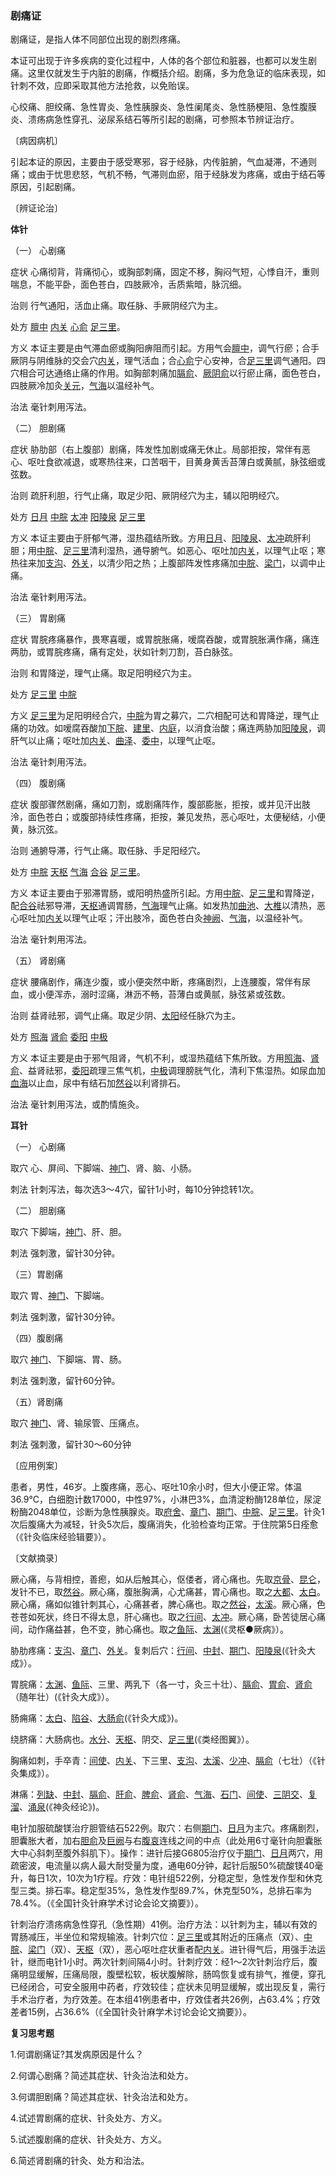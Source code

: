 ### 剧痛证

剧痛证，是指人体不同部位出现的剧烈疼痛。

本证可出现于许多疾病的变化过程中，人体的各个部位和脏器，也都可以发生剧痛。这里仅就发生于内脏的剧痛，作概括介绍。剧痛，多为危急证的临床表现，如针刺不效，应即采取其他方法抢救，以免贻误。

心绞痛、胆绞痛、急性胃炎、急性胰腺炎、急性阑尾炎、急性肠梗阻、急性腹膜炎、溃疡病急性穿孔、泌尿系结石等所引起的剧痛，可参照本节辨证治疗。

〔病因病机〕

引起本证的原因，主要由于感受寒邪，容于经脉，内传脏腑，气血凝滞，不通则痛；或由于忧思悲怒，气机不畅，气滞则血瘀，阻于经脉发为疼痛，或由于结石等原因，引起剧痛。

〔辨证论治〕

 **体针**

（一） 心剧痛

症状  心痛彻背，背痛彻心，或胸部刺痛，固定不移，胸闷气短，心悸自汗，重则喘息，不能平卧，面色苍白，四肢厥冷，舌质紫暗，脉沉细。

治则  行气通阳，活血止痛。取任脉、手厥阴经穴为主。

处方  [膻中](https://www.gmzyjc.com/read/zjs/zjs3.2.1-0.1.1.3.16.md)  [内关](https://www.gmzyjc.com/read/zjs/zjs3.1.9-12-0.0.1.3.6.md)  [心俞](https://www.gmzyjc.com/read/zjs/zjs3.1.7-8-0.0.1.3.15.md)  [足三里](https://www.gmzyjc.com/read/zjs/zjs3.1.1-3-0.1.3.3.36.md)。

方义  本证主要是由气滞血瘀或胸阳痹阻而引起。方用气会[膻中](https://www.gmzyjc.com/read/zjs/zjs3.2.1-0.1.1.3.16.md)，调气行瘀；合手厥阴与阴维脉的交会穴[内关](https://www.gmzyjc.com/read/zjs/zjs3.1.9-12-0.0.1.3.6.md)，理气活血；合[心俞](https://www.gmzyjc.com/read/zjs/zjs3.1.7-8-0.0.1.3.15.md)宁心安神，合[足三里](https://www.gmzyjc.com/read/zjs/zjs3.1.1-3-0.1.3.3.36.md)调气通阳。四穴相合可达通络止痛的作用。如胸部刺痛加[膈俞](https://www.gmzyjc.com/read/zjs/zjs3.1.7-8-0.0.1.3.17.md)、[厥阴俞](https://www.gmzyjc.com/read/zjs/zjs3.1.7-8-0.0.1.3.14.md)以行瘀止痛，面色苍白，四肢厥冷加灸[关元](https://www.gmzyjc.com/read/zjs/zjs3.2.1-0.1.1.3.4.md)，[气海](https://www.gmzyjc.com/read/zjs/zjs3.2.1-0.1.1.3.6.md)以温经补气。

治法  毫针刺用泻法。

（二） 胆剧痛

症状  胁肋部（右上腹部）剧痛，阵发性加剧或痛无休止。局部拒按，常伴有恶心、呕吐食欲减退，或寒热往来，口苦咽干，目黄身黄舌苔薄白或黄腻，脉弦细或弦数。

治则  疏肝利胆，行气止痛，取足少阳、厥阴经穴为主，辅以阳明经穴。

处方  [日月](https://www.gmzyjc.com/read/zjs/zjs3.1.9-12-0.0.3.3.24.md)  [中脘](https://www.gmzyjc.com/read/zjs/zjs3.2.1-0.1.1.3.11.md)  [太冲](https://www.gmzyjc.com/read/zjs/zjs3.1.9-12-0.0.4.3.3.md)  [阳陵泉](https://www.gmzyjc.com/read/zjs/zjs3.1.9-12-0.0.3.3.34.md)  [足三里](https://www.gmzyjc.com/read/zjs/zjs3.1.1-3-0.1.3.3.36.md)

方义  本证主要由于肝郁气滞，湿热蕴结所致。方用[日月](https://www.gmzyjc.com/read/zjs/zjs3.1.9-12-0.0.3.3.24.md)、[阳陵泉](https://www.gmzyjc.com/read/zjs/zjs3.1.9-12-0.0.3.3.34.md)、[太冲](https://www.gmzyjc.com/read/zjs/zjs3.1.9-12-0.0.4.3.3.md)疏肝利胆；用[中脘](https://www.gmzyjc.com/read/zjs/zjs3.2.1-0.1.1.3.11.md)、[足三里](https://www.gmzyjc.com/read/zjs/zjs3.1.1-3-0.1.3.3.36.md)清利湿热，通导腑气。如恶心、呕吐加[内关](https://www.gmzyjc.com/read/zjs/zjs3.1.9-12-0.0.1.3.6.md)，以理气止呕；寒热往来加[支沟](https://www.gmzyjc.com/read/zjs/zjs3.1.9-12-0.0.2.3.6.md)、[外关](https://www.gmzyjc.com/read/zjs/zjs3.1.9-12-0.0.2.3.5.md)，以清少阳之热；上腹部阵发性疼痛加[中脘](https://www.gmzyjc.com/read/zjs/zjs3.2.1-0.1.1.3.11.md)、[梁门](https://www.gmzyjc.com/read/zjs/zjs3.1.1-3-0.1.3.3.21.md)，以调中止痛。

治法  毫针剌用泻法。

（三） 胃剧痛

症状  胃脘疼痛暴作，畏寒喜暖，或胃脘胀痛，嗳腐吞酸，或胃脘胀满作痛，痛连两肋，或胃脘疼痛，痛有定处，状如针刺刀割，苔白脉弦。

治则  和胃降逆，理气止痛。取足阳明经穴为主。

处方  [足三里](https://www.gmzyjc.com/read/zjs/zjs3.1.1-3-0.1.3.3.36.md)  [中脘](https://www.gmzyjc.com/read/zjs/zjs3.2.1-0.1.1.3.11.md)

方义  [足三里](https://www.gmzyjc.com/read/zjs/zjs3.1.1-3-0.1.3.3.36.md)为足阳明经合穴，[中脘](https://www.gmzyjc.com/read/zjs/zjs3.2.1-0.1.1.3.11.md)为胃之募穴，二穴相配可达和胃降逆，理气止痛的功效。如嗳腐吞酸加[下脘](https://www.gmzyjc.com/read/zjs/zjs3.2.1-0.1.1.3.9.md)、[建里](https://www.gmzyjc.com/read/zjs/zjs3.2.1-0.1.1.3.10.md)、[内庭](https://www.gmzyjc.com/read/zjs/zjs3.1.1-3-0.1.3.3.44.md)，以消食治酸；痛连两胁加[阳陵泉](https://www.gmzyjc.com/read/zjs/zjs3.1.9-12-0.0.3.3.34.md)，调肝气以止痛；呕吐加[内关](https://www.gmzyjc.com/read/zjs/zjs3.1.9-12-0.0.1.3.6.md)、[曲泽](https://www.gmzyjc.com/read/zjs/zjs3.1.9-12-0.0.1.3.3.md)、[委中](https://www.gmzyjc.com/read/zjs/zjs3.1.7-8-0.0.1.3.40.md)，以理气止呕。

治法  毫针刺用泻法。

（四） 腹剧痛

症状  腹部骤然剧痛，痛如刀割，或剧痛阵作，腹部膨胀，拒按，或并见汗出肢泠，面色苍白；或腹部持续性疼痛，拒按，兼见发热，恶心呕吐，太便秘结，小便黄，脉沉弦。

治则  通腑导滞，行气止痛。取任脉、手足阳经穴。 

处方  [中脘](https://www.gmzyjc.com/read/zjs/zjs3.2.1-0.1.1.3.11.md)  [天枢](https://www.gmzyjc.com/read/zjs/zjs3.1.1-3-0.1.3.3.25.md)  [气海](https://www.gmzyjc.com/read/zjs/zjs3.2.1-0.1.1.3.6.md)  [合谷](https://www.gmzyjc.com/read/zjs/zjs3.1.1-3-0.1.2.3.4.md)  [足三里](https://www.gmzyjc.com/read/zjs/zjs3.1.1-3-0.1.3.3.36.md)。

方义  本证主要由于邪滞胃肠，或阳明热盛所引起。方用[中脘](https://www.gmzyjc.com/read/zjs/zjs3.2.1-0.1.1.3.11.md)、[足三里](https://www.gmzyjc.com/read/zjs/zjs3.1.1-3-0.1.3.3.36.md)和胃降逆，配[合谷](https://www.gmzyjc.com/read/zjs/zjs3.1.1-3-0.1.2.3.4.md)祛邪导滞，[天枢](https://www.gmzyjc.com/read/zjs/zjs3.1.1-3-0.1.3.3.25.md)通调胃肠，[气海](https://www.gmzyjc.com/read/zjs/zjs3.2.1-0.1.1.3.6.md)理气止痛。如发热加[曲池](https://www.gmzyjc.com/read/zjs/zjs3.1.1-3-0.1.2.3.11.md)、[大椎](https://www.gmzyjc.com/read/zjs/zjs3.2.2-0.0.1.3.14.md)以清热，恶心呕吐加[内关](https://www.gmzyjc.com/read/zjs/zjs3.1.9-12-0.0.1.3.6.md)以理气止呕；汗出肢冷，面色苍白灸[神阙](https://www.gmzyjc.com/read/zjs/zjs3.2.1-0.1.1.3.7.md)、[气海](https://www.gmzyjc.com/read/zjs/zjs3.2.1-0.1.1.3.6.md)，以温经补气。

治法  毫针刺用泻法。

（五） 肾剧痛

症状  腰痛剧作，痛连少腹，或小便突然中断，疼痛剧烈，上连腰腹，常伴有尿血，或小便浑赤，溺时涩痛，淋沥不畅，苔薄白或黄腻，脉弦紧或弦数。

治则  益肾祛邪，调气止痛。取足少阴、[太阳](https://www.gmzyjc.com/read/zjs/zjs3.4-0.1.1.4.0.md)经任脉穴为主。

处方  [照海](https://www.gmzyjc.com/read/zjs/zjs3.1.7-8-0.0.2.3.6.md)  [肾俞](https://www.gmzyjc.com/read/zjs/zjs3.1.7-8-0.0.1.3.23.md)  [委阳](https://www.gmzyjc.com/read/zjs/zjs3.1.7-8-0.0.1.3.39.md)  [中极](https://www.gmzyjc.com/read/zjs/zjs3.2.1-0.1.1.3.3.md)

方义  本证主要是由于邪气阻肾，气机不利，或湿热蕴结下焦所致。方用[照海](https://www.gmzyjc.com/read/zjs/zjs3.1.7-8-0.0.2.3.6.md)、[肾俞](https://www.gmzyjc.com/read/zjs/zjs3.1.7-8-0.0.1.3.23.md)、益肾祛邪，[委阳](https://www.gmzyjc.com/read/zjs/zjs3.1.7-8-0.0.1.3.39.md)疏理三焦气机，[中极](https://www.gmzyjc.com/read/zjs/zjs3.2.1-0.1.1.3.3.md)调理膀胱气化，清利下焦湿热。如尿血加[血海](https://www.gmzyjc.com/read/zjs/zjs3.1.4-6-0.0.1.3.10.md)以止血，尿中有结石加[然谷](https://www.gmzyjc.com/read/zjs/zjs3.1.7-8-0.0.2.3.2.md)以利肾排石。

治法  毫针刺用泻法，或酌情施灸。

**耳针**

（一） 心剧痛

取穴  心、屏间、下脚端、[神门](https://www.gmzyjc.com/read/zjs/zjs3.1.4-6-0.0.2.3.7.md)、肾、脑、小肠。

刺法  针刺泻法，每次选3〜4穴，留针1小时，每10分钟捻转1次。

（二） 胆剧痛

取穴  下脚端，[神门](https://www.gmzyjc.com/read/zjs/zjs3.1.4-6-0.0.2.3.7.md)、肝、胆。

刺法  强刺激，留针30分钟。

（三）胃剧痛

取穴  胃、[神门](https://www.gmzyjc.com/read/zjs/zjs3.1.4-6-0.0.2.3.7.md)、下脚端。

刺法  强刺激，留针30分钟。

（四）腹剧痛

取穴  [神门](https://www.gmzyjc.com/read/zjs/zjs3.1.4-6-0.0.2.3.7.md)、下脚端、胃、肠。

刺法  强刺激，留针60分钟。

（五）肾剧痛 

取穴  [神门](https://www.gmzyjc.com/read/zjs/zjs3.1.4-6-0.0.2.3.7.md)、肾、输尿管、压痛点。

刺法  强刺激，留针30～60分钟

〔应用例案〕

患者，男性，46岁。上腹疼痛，恶心、呕吐10余小时，但大小便正常。体温36.9℃，白细胞计数17000，中性97%，小淋巴3%，血清淀粉酶128单位，尿淀粉酶2048单位，诊断为急性胰腺炎。取[府舍](https://www.gmzyjc.com/read/zjs/zjs3.1.4-6-0.0.1.3.13.md)、[章门](https://www.gmzyjc.com/read/zjs/zjs3.1.9-12-0.0.4.3.13.md)、[期门](https://www.gmzyjc.com/read/zjs/zjs3.1.9-12-0.0.4.3.14.md)、[中脘](https://www.gmzyjc.com/read/zjs/zjs3.2.1-0.1.1.3.11.md)、[足三里](https://www.gmzyjc.com/read/zjs/zjs3.1.1-3-0.1.3.3.36.md)。针灸1次后腹痛大为减轻，针灸5次后，腹痛消失，化验检查均正常。于住院第5日痊愈（《针灸临床经验辑要》）。

〔文献摘录〕

厥心痛，与背相控，善瘛，如从后触其心，伛偻者，肾心痛也。先取[京骨](https://www.gmzyjc.com/read/zjs/zjs3.1.7-8-0.0.1.3.64.md)、[昆仑](https://www.gmzyjc.com/read/zjs/zjs3.1.7-8-0.0.1.3.60.md)，发针不已，取[然谷](https://www.gmzyjc.com/read/zjs/zjs3.1.7-8-0.0.2.3.2.md)。厥心痛，腹胀胸满，心尤痛甚，胃心痛也。取之[大都](https://www.gmzyjc.com/read/zjs/zjs3.1.4-6-0.0.1.3.2.md)、[太白](https://www.gmzyjc.com/read/zjs/zjs3.1.4-6-0.0.1.3.3.md)。厥心痛，痛如似锥针刺其心，心痛甚者，脾心痛也。取之[然谷](https://www.gmzyjc.com/read/zjs/zjs3.1.7-8-0.0.2.3.2.md)，[太溪](https://www.gmzyjc.com/read/zjs/zjs3.1.7-8-0.0.2.3.3.md)。厥心痛，色苍苍如死状，终日不得太息，肝心痛也。取之[行间](https://www.gmzyjc.com/read/zjs/zjs3.1.9-12-0.0.4.3.2.md)、[太冲](https://www.gmzyjc.com/read/zjs/zjs3.1.9-12-0.0.4.3.3.md)。厥心痛，卧苦徒居心痛间，动作痛益甚，色不变，肺心痛也。取之[鱼际](https://www.gmzyjc.com/read/zjs/zjs3.1.1-3-0.1.1.3.10.md)、[太渊](https://www.gmzyjc.com/read/zjs/zjs3.1.1-3-0.1.1.3.9.md)(《灵枢●厥病》）。

胁肋疼痛：[支沟](https://www.gmzyjc.com/read/zjs/zjs3.1.9-12-0.0.2.3.6.md)、[章门](https://www.gmzyjc.com/read/zjs/zjs3.1.9-12-0.0.4.3.13.md)、[外关](https://www.gmzyjc.com/read/zjs/zjs3.1.9-12-0.0.2.3.5.md)。复刺后穴：[行间](https://www.gmzyjc.com/read/zjs/zjs3.1.9-12-0.0.4.3.2.md)、[中封](https://www.gmzyjc.com/read/zjs/zjs3.1.9-12-0.0.4.3.4.md)、[期门](https://www.gmzyjc.com/read/zjs/zjs3.1.9-12-0.0.4.3.14.md)、[阳陵泉](https://www.gmzyjc.com/read/zjs/zjs3.1.9-12-0.0.3.3.34.md)(《针灸大成》）。

胃脘痛：[太渊](https://www.gmzyjc.com/read/zjs/zjs3.1.1-3-0.1.1.3.9.md)、[鱼际](https://www.gmzyjc.com/read/zjs/zjs3.1.1-3-0.1.1.3.10.md)、三里、两乳下（各一寸，灸三十壮）、[膈俞](https://www.gmzyjc.com/read/zjs/zjs3.1.7-8-0.0.1.3.17.md)、[胃俞](https://www.gmzyjc.com/read/zjs/zjs3.1.7-8-0.0.1.3.21.md)、[肾俞](https://www.gmzyjc.com/read/zjs/zjs3.1.7-8-0.0.1.3.23.md)（随年壮）(《针灸大成》）。

肠痈痛：[太白](https://www.gmzyjc.com/read/zjs/zjs3.1.4-6-0.0.1.3.3.md)、[陷谷](https://www.gmzyjc.com/read/zjs/zjs3.1.1-3-0.1.3.3.43.md)、[大肠俞](https://www.gmzyjc.com/read/zjs/zjs3.1.7-8-0.0.1.3.25.md)(《针灸大成》)。

绕脐痛：大肠病也。[水分](https://www.gmzyjc.com/read/zjs/zjs3.2.1-0.1.1.3.8.md)、[天枢](https://www.gmzyjc.com/read/zjs/zjs3.1.1-3-0.1.3.3.25.md)、阴交、[足三里](https://www.gmzyjc.com/read/zjs/zjs3.1.1-3-0.1.3.3.36.md)(《类经图翼》）。

胸痛如刺，手卒青：[间使](https://www.gmzyjc.com/read/zjs/zjs3.1.9-12-0.0.1.3.5.md)、[内关](https://www.gmzyjc.com/read/zjs/zjs3.1.9-12-0.0.1.3.6.md)、下三里、[支沟](https://www.gmzyjc.com/read/zjs/zjs3.1.9-12-0.0.2.3.6.md)、[太溪](https://www.gmzyjc.com/read/zjs/zjs3.1.7-8-0.0.2.3.3.md)、[少冲](https://www.gmzyjc.com/read/zjs/zjs3.1.4-6-0.0.2.3.9.md)、[膈俞](https://www.gmzyjc.com/read/zjs/zjs3.1.7-8-0.0.1.3.17.md)（七壮）（《针灸集成》）。

淋痛：[列缺](https://www.gmzyjc.com/read/zjs/zjs3.1.1-3-0.1.1.3.7.md)、[中封](https://www.gmzyjc.com/read/zjs/zjs3.1.9-12-0.0.4.3.4.md)、[膈俞](https://www.gmzyjc.com/read/zjs/zjs3.1.7-8-0.0.1.3.17.md)、[肝俞](https://www.gmzyjc.com/read/zjs/zjs3.1.7-8-0.0.1.3.18.md)、[脾俞](https://www.gmzyjc.com/read/zjs/zjs3.1.7-8-0.0.1.3.20.md)、[肾俞](https://www.gmzyjc.com/read/zjs/zjs3.1.7-8-0.0.1.3.23.md)、[气海](https://www.gmzyjc.com/read/zjs/zjs3.2.1-0.1.1.3.6.md)、[石门](https://www.gmzyjc.com/read/zjs/zjs3.2.1-0.1.1.3.5.md)、[间使](https://www.gmzyjc.com/read/zjs/zjs3.1.9-12-0.0.1.3.5.md)、[三阴交](https://www.gmzyjc.com/read/zjs/zjs3.1.4-6-0.0.1.3.6.md)、[复溜](https://www.gmzyjc.com/read/zjs/zjs3.1.7-8-0.0.2.3.7.md)、[涌泉](https://www.gmzyjc.com/read/zjs/zjs3.1.7-8-0.0.2.3.1.md)(《神灸经论》)。

电针加服硫酸镁治疗胆管结石522例。取穴：右侧[期门](https://www.gmzyjc.com/read/zjs/zjs3.1.9-12-0.0.4.3.14.md)、[日月](https://www.gmzyjc.com/read/zjs/zjs3.1.9-12-0.0.3.3.24.md)为主穴。疼痛剧烈，胆囊胀大者，加右[胆俞](https://www.gmzyjc.com/read/zjs/zjs3.1.7-8-0.0.1.3.19.md)及[巨阙](https://www.gmzyjc.com/read/zjs/zjs3.2.1-0.1.1.3.13.md)与右[腹哀](https://www.gmzyjc.com/read/zjs/zjs3.1.4-6-0.0.1.3.16.md)连线之间的中点（此处用6寸毫针向胆囊胀大中心斜刺至腹外斜肌下）。操作：进针后接G6805治疗仪于[期门](https://www.gmzyjc.com/read/zjs/zjs3.1.9-12-0.0.4.3.14.md)、[日月](https://www.gmzyjc.com/read/zjs/zjs3.1.9-12-0.0.3.3.24.md)两穴，用疏密波，电流量以病人最大耐受量为度，通电60分钟，起针后服50%硫酸镁40毫升，每日1次，10次为1疗程。疗效：电针组522例，分稳定型，急性发作型和休克型三类。排石率。稳定型35%，急性发作型89.7%，休克型50%，总排石率为78.4%。（《全国针灸针麻学术讨论会论文摘要》）。

针刺治疗溃疡病急性穿孔（急性期）41例。治疗方法：以针刺为主，辅以有效的胃肠减压，半坐位和常规输液。针刺穴位：[足三里](https://www.gmzyjc.com/read/zjs/zjs3.1.1-3-0.1.3.3.36.md)或其附近的压痛点（双）、[中脘](https://www.gmzyjc.com/read/zjs/zjs3.2.1-0.1.1.3.11.md)、[梁门](https://www.gmzyjc.com/read/zjs/zjs3.1.1-3-0.1.3.3.21.md)（双）、[天枢](https://www.gmzyjc.com/read/zjs/zjs3.1.1-3-0.1.3.3.25.md)（双），恶心呕吐症状重者配[内关](https://www.gmzyjc.com/read/zjs/zjs3.1.9-12-0.0.1.3.6.md)。进针得气后，用强手法运针，继而电针1小时。两次针刺间隔4小时。针刺疗效：经1〜2次针刺治疗后，腹痛明显缓解，压痛局限，腹壁松软，板状腹解除，肠鸣恢复或有排气，推便，穿孔已经闭合，可安全服用中药者，疗效较佳；症状未见明显缓解，或出现反复，需行手术治疗者，为疗效差。在本组41例患者中，疗效佳者共26例，占63.4%；疗效差者15例，占36.6%（《全国针灸针麻学术讨论会论文摘要》）。

**复习思考题** 

1.何谓剧痛证?其发病原因是什么？

2.何谓心剧痛？简述其症状、针灸治法和处方。

3.何谓胆剧痛？简述其症状、针灸治法和处方。

4.试述胃剧痛的症状、针灸处方、方义。

5.试述腹剧痛的症状、针灸处方、方义。

6.简述肾剧痛的针灸、处方和治法。